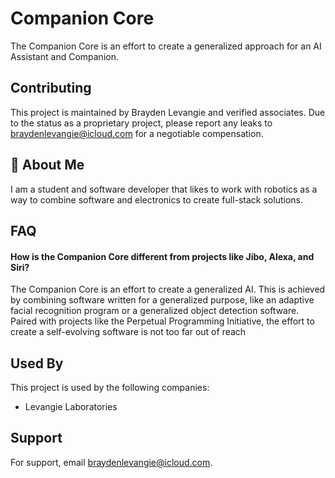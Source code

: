 
# Companion Core

The Companion Core is an effort to create a generalized approach for an AI Assistant and Companion.




## Contributing

This project is maintained by Brayden Levangie and verified associates. Due to the status as a proprietary project, please report any leaks to braydenlevangie@icloud.com for a negotiable compensation.



## 🚀 About Me
I am a student and software developer that likes to work with robotics as a way to combine software and electronics to create full-stack solutions.


## FAQ

#### How is the Companion Core different from projects like Jibo, Alexa, and Siri?

The Companion Core is an effort to create a generalized AI. This is achieved by combining software written for a generalized purpose, like an adaptive facial recognition program or a generalized object detection software. Paired with projects like the Perpetual Programming Initiative, the effort to create a self-evolving software is not too far out of reach

## Used By

This project is used by the following companies:

- Levangie Laboratories


## Support

For support, email braydenlevangie@icloud.com.

